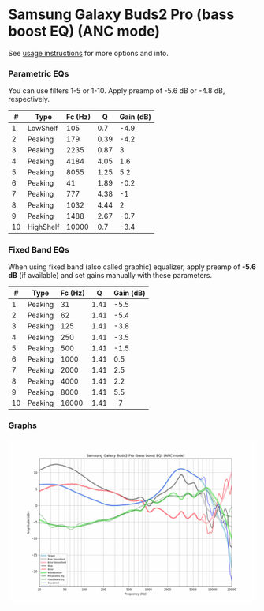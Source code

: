 # Samsung Galaxy Buds2 Pro (bass boost EQ) (ANC mode)
See [usage instructions](https://github.com/jaakkopasanen/AutoEq#usage) for more options and info.

### Parametric EQs
You can use filters 1-5 or 1-10. Apply preamp of -5.6 dB or -4.8 dB, respectively.

|   # | Type      |   Fc (Hz) |    Q |   Gain (dB) |
|-----|-----------|-----------|------|-------------|
|   1 | LowShelf  |       105 | 0.7  |        -4.9 |
|   2 | Peaking   |       179 | 0.39 |        -4.2 |
|   3 | Peaking   |      2235 | 0.87 |         3   |
|   4 | Peaking   |      4184 | 4.05 |         1.6 |
|   5 | Peaking   |      8055 | 1.25 |         5.2 |
|   6 | Peaking   |        41 | 1.89 |        -0.2 |
|   7 | Peaking   |       777 | 4.38 |        -1   |
|   8 | Peaking   |      1032 | 4.44 |         2   |
|   9 | Peaking   |      1488 | 2.67 |        -0.7 |
|  10 | HighShelf |     10000 | 0.7  |        -3.4 |

### Fixed Band EQs
When using fixed band (also called graphic) equalizer, apply preamp of **-5.6 dB** (if available) and set gains manually with these parameters.

|   # | Type    |   Fc (Hz) |    Q |   Gain (dB) |
|-----|---------|-----------|------|-------------|
|   1 | Peaking |        31 | 1.41 |        -5.5 |
|   2 | Peaking |        62 | 1.41 |        -5.4 |
|   3 | Peaking |       125 | 1.41 |        -3.8 |
|   4 | Peaking |       250 | 1.41 |        -3.5 |
|   5 | Peaking |       500 | 1.41 |        -1.5 |
|   6 | Peaking |      1000 | 1.41 |         0.5 |
|   7 | Peaking |      2000 | 1.41 |         2.5 |
|   8 | Peaking |      4000 | 1.41 |         2.2 |
|   9 | Peaking |      8000 | 1.41 |         5.5 |
|  10 | Peaking |     16000 | 1.41 |        -7   |

### Graphs
![](./Samsung%20Galaxy%20Buds2%20Pro%20(bass%20boost%20EQ)%20(ANC%20mode).png)
